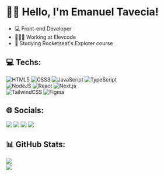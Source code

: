 # 👋🏻 Hello, I'm Emanuel Tavecia!

- 💻 Front-end Developer
- 👨🏻‍💻 Working at Elevcode
- 🚀 Studying Rocketseat's Explorer course

## 💻 Techs:
![HTML5](https://img.shields.io/badge/html5-%23E34F26.svg?style=for-the-badge&logo=html5&logoColor=white)
![CSS3](https://img.shields.io/badge/css3-%231572B6.svg?style=for-the-badge&logo=css3&logoColor=white)
![JavaScript](https://img.shields.io/badge/javascript-%23323330.svg?style=for-the-badge&logo=javascript&logoColor=%23F7DF1E)
![TypeScript](https://img.shields.io/badge/typescript-%23007ACC.svg?style=for-the-badge&logo=typescript&logoColor=white)
<br>
![NodeJS](https://img.shields.io/badge/node.js-6DA55F?style=for-the-badge&logo=node.js&logoColor=white)
![React](https://img.shields.io/badge/react-%2320232a.svg?style=for-the-badge&logo=react&logoColor=%2361DAFB)
![Next.js](https://img.shields.io/badge/Next-black?style=for-the-badge&logo=next.js&logoColor=white)
<br>
![TailwindCSS](https://img.shields.io/badge/tailwindcss-%2338B2AC.svg?style=for-the-badge&logo=tailwind-css&logoColor=white)
![Figma](https://img.shields.io/badge/figma-%23F24E1E.svg?style=for-the-badge&logo=figma&logoColor=white)
  
  
## 🌐 Socials:

<a href="https://www.linkedin.com/in/emanueltavecia/" target="_blank"><img src="https://img.shields.io/badge/LinkedIn-0077B5?style=for-the-badge&logo=linkedin&logoColor=white"></a>
<a href="mailto:emanueltavecia@hotmail.com"><img src="https://img.shields.io/badge/Microsoft_Outlook-0078D4?style=for-the-badge&logo=microsoft-outlook&logoColor=white"></a>
<a href="https://wa.me/5548991075741"><img src="https://img.shields.io/badge/WhatsApp-25D366?style=for-the-badge&logo=whatsapp&logoColor=white"></a>
<a href="https://www.instagram.com/emanueltavecia/" target="_blank"><img src="https://img.shields.io/badge/-Instagram-%23E4405F?style=for-the-badge&logo=instagram&logoColor=white"></a>


## 📊 GitHub Stats:

<a href="#">
  <img src="https://github-readme-stats.vercel.app/api?username=EmanuelTavecia&show_icons=true&theme=nightowl&include_all_commits=true&count_private=true">
</a>
<br>
<a href="#">
  <img src="https://github-readme-stats.vercel.app/api/top-langs/?username=EmanuelTavecia&layout=compact&langs_count=7&theme=nightowl">
</a>
